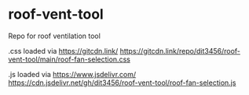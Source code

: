 # roof-vent-tool
Repo for roof ventilation tool

.css loaded via https://gitcdn.link/
  https://gitcdn.link/repo/dit3456/roof-vent-tool/main/roof-fan-selection.css

.js loaded via https://www.jsdelivr.com/
  https://cdn.jsdelivr.net/gh/dit3456/roof-vent-tool/roof-fan-selection.js
